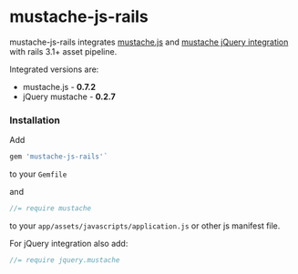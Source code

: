 # mustache-js-rails

mustache-js-rails integrates [mustache.js](https://github.com/janl/mustache.js) 
and [mustache jQuery integration](https://github.com/jonnyreeves/jquery-Mustache) with rails 3.1+ asset pipeline.

Integrated versions are:

  * mustache.js - <b id="mustache-js-version">0.7.2</b>
  * jQuery mustache - <b id="jQuery-mustache-version">0.2.7</b>
 
### Installation

Add

``` ruby
gem 'mustache-js-rails'` 
```

to your `Gemfile`

and

```javascript
//= require mustache
```

to your `app/assets/javascripts/application.js` or other js manifest file.

For jQuery integration also add:

```javascript
//= require jquery.mustache
```

